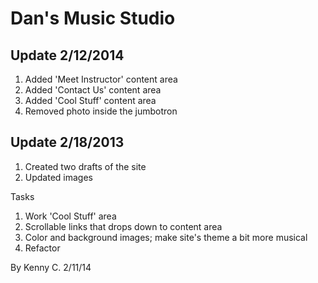 # Dan's Music Studio 

## Update 2/12/2014

1. Added 'Meet Instructor' content area
2. Added 'Contact Us' content area
3. Added 'Cool Stuff' content area
4. Removed photo inside the jumbotron

## Update 2/18/2013
1. Created two drafts of the site
2. Updated images

Tasks

1. Work 'Cool Stuff' area
2. Scrollable links that drops down to content area
3. Color and background images; make site's theme a bit more musical
4. Refactor
  
By Kenny C.
2/11/14
